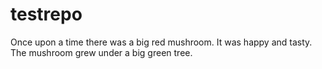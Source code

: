 # testrepo
Once upon a time there was a big red mushroom.
It was happy and tasty.
The mushroom grew under a big green tree.